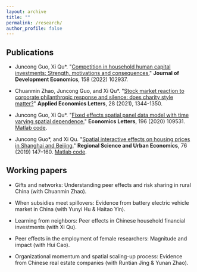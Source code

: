 ```yaml
---
layout: archive
title: ""
permalink: /research/
author_profile: false
---
```


## Publications

- Juncong Guo, Xi Qu*. "[Competition in household human capital investments: Strength, motivations and consequences.](https://doi.org/10.1016/j.jdeveco.2022.102937)" **Journal of Development Economics**, 158 (2022) 102937.

- Chuanmin Zhao, Juncong Guo, and Xi Qu*. "[Stock market reaction to corporate philanthropic response and silence: does charity style matter?](https://doi.org/10.1080/13504851.2020.1814943)" **Applied Economics Letters**, 28 (2021), 1344-1350.

- Juncong Guo, Xi Qu*. "[Fixed effects spatial panel data model with time varying spatial dependence.](https://doi.org/10.1016/j.econlet.2020.109531)" **Economics Letters**, 196 (2020) 109531. [Matlab code](http://dx.doi.org/10.17632/wh6vcfvw8x.1).

- Juncong Guo*, and Xi Qu. "[Spatial interactive effects on housing prices in Shanghai and Beijing.](https://doi.org/10.1016/j.regsciurbeco.2018.07.006)" **Regional Science and Urban Economics**, 76 (2019) 147–160. [Matlab code](http://dx.doi.org/10.17632/3yn2f8d8rv.1).

<!--
## Chinese Publications
- 瞿茜，郭俊聪*，王越. 区域经济的增长的竞争与协同——基于对经济增长率的分解. **南开经济研究**，已录用.

- 郭俊聪，郑维伟，瞿茜*. 管理研究中的内生性. **管理学季刊**，已录用。

- 郭俊聪，郑维伟，瞿茜*. 多维度溢出效应政策评估方法、思路与中国优势——基于空间网络建模视角. **中国科学基金**，2023，37(06)：953-962.
-->

## Working papers

- Gifts and networks: Understanding peer effects and risk sharing in rural China (with Chuanmin Zhao).

- When subsidies meet spillovers: Evidence from battery electric vehicle market in China (with Yunyi Hu & Haitao Yin).

- Learning from neighbors: Peer effects in Chinese household financial investments (with Xi Qu).

- Peer effects in the employment of female researchers: Magnitude and impact (with Hui Cao).

- Organizational momentum and spatial scaling-up process: Evidence from Chinese real estate companies (with Runtian Jing & Yunan Zhao).
